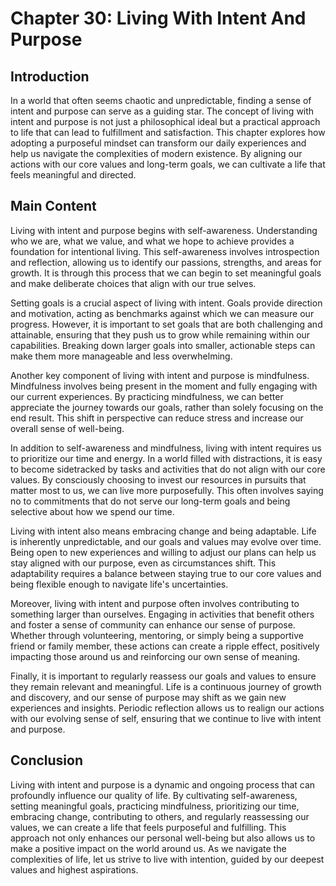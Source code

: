# Chapter 30: Living With Intent And Purpose

## Introduction

In a world that often seems chaotic and unpredictable, finding a sense of intent and purpose can serve as a guiding star. The concept of living with intent and purpose is not just a philosophical ideal but a practical approach to life that can lead to fulfillment and satisfaction. This chapter explores how adopting a purposeful mindset can transform our daily experiences and help us navigate the complexities of modern existence. By aligning our actions with our core values and long-term goals, we can cultivate a life that feels meaningful and directed.

## Main Content

Living with intent and purpose begins with self-awareness. Understanding who we are, what we value, and what we hope to achieve provides a foundation for intentional living. This self-awareness involves introspection and reflection, allowing us to identify our passions, strengths, and areas for growth. It is through this process that we can begin to set meaningful goals and make deliberate choices that align with our true selves.

Setting goals is a crucial aspect of living with intent. Goals provide direction and motivation, acting as benchmarks against which we can measure our progress. However, it is important to set goals that are both challenging and attainable, ensuring that they push us to grow while remaining within our capabilities. Breaking down larger goals into smaller, actionable steps can make them more manageable and less overwhelming.

Another key component of living with intent and purpose is mindfulness. Mindfulness involves being present in the moment and fully engaging with our current experiences. By practicing mindfulness, we can better appreciate the journey towards our goals, rather than solely focusing on the end result. This shift in perspective can reduce stress and increase our overall sense of well-being.

In addition to self-awareness and mindfulness, living with intent requires us to prioritize our time and energy. In a world filled with distractions, it is easy to become sidetracked by tasks and activities that do not align with our core values. By consciously choosing to invest our resources in pursuits that matter most to us, we can live more purposefully. This often involves saying no to commitments that do not serve our long-term goals and being selective about how we spend our time.

Living with intent also means embracing change and being adaptable. Life is inherently unpredictable, and our goals and values may evolve over time. Being open to new experiences and willing to adjust our plans can help us stay aligned with our purpose, even as circumstances shift. This adaptability requires a balance between staying true to our core values and being flexible enough to navigate life's uncertainties.

Moreover, living with intent and purpose often involves contributing to something larger than ourselves. Engaging in activities that benefit others and foster a sense of community can enhance our sense of purpose. Whether through volunteering, mentoring, or simply being a supportive friend or family member, these actions can create a ripple effect, positively impacting those around us and reinforcing our own sense of meaning.

Finally, it is important to regularly reassess our goals and values to ensure they remain relevant and meaningful. Life is a continuous journey of growth and discovery, and our sense of purpose may shift as we gain new experiences and insights. Periodic reflection allows us to realign our actions with our evolving sense of self, ensuring that we continue to live with intent and purpose.

## Conclusion

Living with intent and purpose is a dynamic and ongoing process that can profoundly influence our quality of life. By cultivating self-awareness, setting meaningful goals, practicing mindfulness, prioritizing our time, embracing change, contributing to others, and regularly reassessing our values, we can create a life that feels purposeful and fulfilling. This approach not only enhances our personal well-being but also allows us to make a positive impact on the world around us. As we navigate the complexities of life, let us strive to live with intention, guided by our deepest values and highest aspirations.